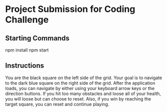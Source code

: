 # Project Submission for Coding Challenge

## Starting Commands

npm install
npm start

## Instructions

You are the black square on the left side of the grid. Your goal is to navigate to the dark blue square on the right side of the grid. After the application loads, you can navigate by either using your keyboard arrow keys or the direction buttons. If you hit too many obstacles and loose all of your health, you will loose but can choose to reset. Also, if you win by reaching the target square, you can reset and continue playing.
